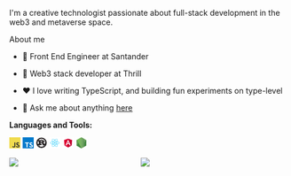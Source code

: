 I'm a creative technologist passionate about full-stack development in the web3 and metaverse space.

About me

* 💼 Front End Engineer at Santander

* 💼 Web3 stack developer at Thrill 

* ❤️ I love writing TypeScript, and building fun experiments on type-level

* 💬 Ask me about anything [here](https://twitter.com/davidmeadejr)

**Languages and Tools:**  

<code><img height="20" src="https://raw.githubusercontent.com/github/explore/80688e429a7d4ef2fca1e82350fe8e3517d3494d/topics/javascript/javascript.png"></code>
<code><img height="20" src="https://raw.githubusercontent.com/github/explore/80688e429a7d4ef2fca1e82350fe8e3517d3494d/topics/typescript/typescript.png"></code>
<code><img height="20" src="https://raw.githubusercontent.com/github/explore/80688e429a7d4ef2fca1e82350fe8e3517d3494d/topics/rust/rust.png"></code>
<code><img height="20" src="https://raw.githubusercontent.com/github/explore/80688e429a7d4ef2fca1e82350fe8e3517d3494d/topics/react/react.png"></code>
<code><img height="20" src="https://raw.githubusercontent.com/github/explore/5c058a388828bb5fde0bcafd4bc867b5bb3f26f3/topics/angular/angular.png"></code>
<code><img height="20" src="https://raw.githubusercontent.com/github/explore/80688e429a7d4ef2fca1e82350fe8e3517d3494d/topics/nodejs/nodejs.png"></code>  

<img align="left" width ="47%" src="https://github-readme-stats.vercel.app/api?username=davidmeadejr&show_icons=true&theme=radical)"/>

<img align="left" width ="47%" src="https://github-readme-stats.vercel.app/api/top-langs/?username=davidmeadejr&layout=compact"/>


